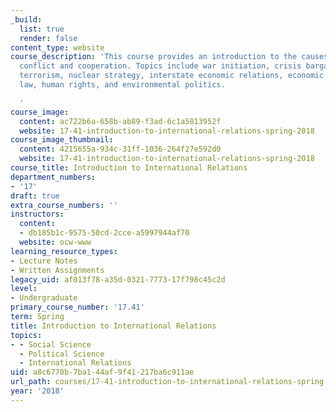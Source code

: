 ```yaml
---
_build:
  list: true
  render: false
content_type: website
course_description: 'This course provides an introduction to the causes of international
  conflict and cooperation. Topics include war initiation, crisis bargaining, international
  terrorism, nuclear strategy, interstate economic relations, economic growth, international
  law, human rights, and environmental politics.

  '
course_image:
  content: ac722b6a-658b-ab89-f3ad-6c1a5813952f
  website: 17-41-introduction-to-international-relations-spring-2018
course_image_thumbnail:
  content: 4215655a-934c-31ff-1036-264f27e592d0
  website: 17-41-introduction-to-international-relations-spring-2018
course_title: Introduction to International Relations
department_numbers:
- '17'
draft: true
extra_course_numbers: ''
instructors:
  content:
  - db185b1c-9575-50cd-2cce-a5997944af70
  website: ocw-www
learning_resource_types:
- Lecture Notes
- Written Assignments
legacy_uid: af013f78-a35d-0321-7773-17f798c45c2d
level:
- Undergraduate
primary_course_number: '17.41'
term: Spring
title: Introduction to International Relations
topics:
- - Social Science
  - Political Science
  - International Relations
uid: a8c6770b-7ba1-44af-9f41-217ba6c911ae
url_path: courses/17-41-introduction-to-international-relations-spring-2018
year: '2018'
---
```


